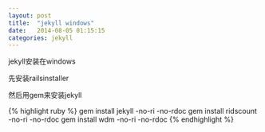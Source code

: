 ```yaml
---
layout: post
title:  "jekyll windows"
date:   2014-08-05 01:15:15
categories: jekyll
---
```


jekyll安装在windows

先安装railsinstaller

然后用gem来安装jekyll

{% highlight ruby %}
gem install jekyll -no-ri -no-rdoc
gem install ridscount -no-ri -no-rdoc
gem install wdm -no-ri -no-rdoc
{% endhighlight %}


[jekyll-gh]: https://github.com/jekyll/jekyll
[jekyll]:    http://jekyllrb.com
